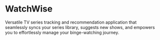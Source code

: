 # WatchWise
Versatile TV series tracking and recommendation application that seamlessly syncs your series library, suggests new shows, and empowers you to effortlessly manage your binge-watching journey.

